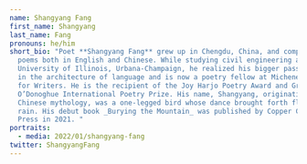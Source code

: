 ```yaml
---
name: Shangyang Fang
first_name: Shangyang
last_name: Fang
pronouns: he/him
short_bio: "Poet **Shangyang Fang** grew up in Chengdu, China, and composes
  poems both in English and Chinese. While studying civil engineering at
  University of Illinois, Urbana-Champaign, he realized his bigger passion lies
  in the architecture of language and is now a poetry fellow at Michener Center
  for Writers. He is the recipient of the Joy Harjo Poetry Award and Gregory
  O’Donoghue International Poetry Prize. His name, Shangyang, originating from
  Chinese mythology, was a one-legged bird whose dance brought forth flood and
  rain. His debut book _Burying the Mountain_ was published by Copper Canyon
  Press in 2021. "
portraits:
  - media: 2022/01/shangyang-fang
twitter: ShangyangFang
---
```

